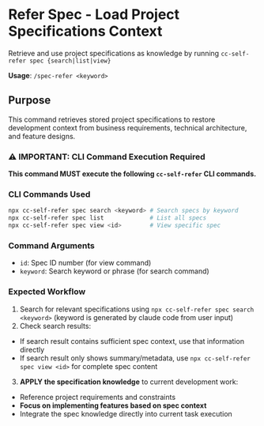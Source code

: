 # Refer Spec - Load Project Specifications Context

Retrieve and use project specifications as knowledge by running `cc-self-refer spec {search|list|view}`

**Usage**: `/spec-refer <keyword>`

## Purpose

This command retrieves stored project specifications to restore development context from business requirements, technical architecture, and feature designs.

### ⚠️ IMPORTANT: CLI Command Execution Required

**This command MUST execute the following `cc-self-refer` CLI commands.**

### CLI Commands Used

```bash
npx cc-self-refer spec search <keyword> # Search specs by keyword
npx cc-self-refer spec list             # List all specs
npx cc-self-refer spec view <id>        # View specific spec
```

### Command Arguments
- `id`: Spec ID number (for view command)
- `keyword`: Search keyword or phrase (for search command)

### Expected Workflow
1. Search for relevant specifications using `npx cc-self-refer spec search <keyword>` (keyword is generated by claude code from user input)
2. Check search results:
  - If search result contains sufficient spec context, use that information directly
  - If search result only shows summary/metadata, use `npx cc-self-refer spec view <id>` for complete spec content
3. **APPLY the specification knowledge** to current development work:
  - Reference project requirements and constraints
  - **Focus on implementing features based on spec context**
  - Integrate the spec knowledge directly into current task execution
